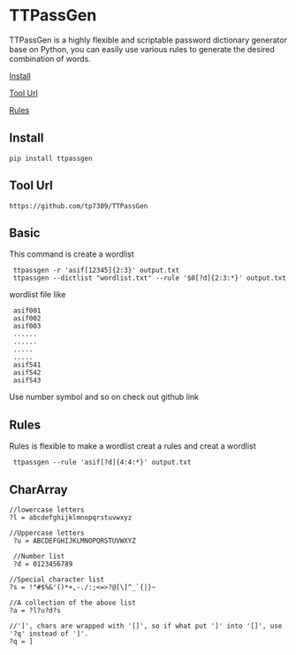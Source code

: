# TTPassGen

TTPassGen is a highly flexible and scriptable password dictionary generator base on Python, 
you can easily use various rules to generate the desired combination of words.

[Install](#install)

[Tool Url](#tool-url)

[Rules](#rules)

## Install 

    pip install ttpassgen

## Tool Url

    https://github.com/tp7309/TTPassGen

## Basic 

This command is create a wordlist 

     ttpassgen -r 'asif[12345]{2:3}' output.txt
     ttpassgen --dictlist "wordlist.txt" --rule '$0[?d]{2:3:*}' output.txt
             
wordlist file like

     asif001
     asif002
     asif003
     ......
     ......
     .....
     .....
     asif541
     asif542
     asif543
Use number symbol and so on check out github link


## Rules 


Rules is flexible to make a wordlist creat a rules and creat a wordlist

     ttpassgen --rule 'asif[?d]{4:4:*}' output.txt



## CharArray

    //lowercase letters
    ?l = abcdefghijklmnopqrstuvwxyz

    //Uppercase letters
     ?u = ABCDEFGHIJKLMNOPQRSTUVWXYZ

     //Number list
     ?d = 0123456789

    //Special character list
    ?s = !"#$%&'()*+,-./:;<=>?@[\]^_`{|}~

    //A collection of the above list
    ?a = ?l?u?d?s

    //']', chars are wrapped with '[]', so if what put ']' into '[]', use '?q' instead of ']'.
    ?q = ]













